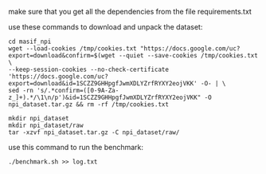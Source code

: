 make sure that you get all the dependencies from the file requirements.txt

use these commands to download and unpack the dataset:

    cd masif_npi
    wget --load-cookies /tmp/cookies.txt "https://docs.google.com/uc?export=download&confirm=$(wget --quiet --save-cookies /tmp/cookies.txt  \
    --keep-session-cookies --no-check-certificate 'https://docs.google.com/uc?export=download&id=1SCZZ9GHHpgfJwmXDLYZrfRYXY2eojVKK' -O- | \
    sed -rn 's/.*confirm=([0-9A-Za-z_]+).*/\1\n/p')&id=1SCZZ9GHHpgfJwmXDLYZrfRYXY2eojVKK" -O npi_dataset.tar.gz && rm -rf /tmp/cookies.txt

    mkdir npi_dataset
    mkdir npi_dataset/raw
    tar -xzvf npi_dataset.tar.gz -C npi_dataset/raw/

use this command to run the benchmark:

    ./benchmark.sh >> log.txt

